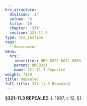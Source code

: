```yaml
---
hrs_structure:
  division: '1'
  volume: '6'
  title: '19'
  chapter: '321'
  section: 321-11.3
type: hrs_section
tags:
  - Government
menu:
  hrs:
    identifier: HRS_0321-0011_0003
    parent: HRS0321
    name: 321-11.3 Repealed
weight: 7150
title: Repealed
full_title: 321-11.3 Repealed
---
```

**§321-11.3 REPEALED.** L 1987, c 12, §1.
